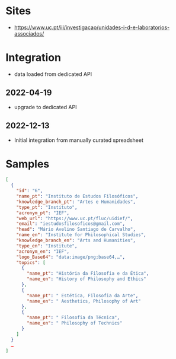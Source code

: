 # Sites

*  https://www.uc.pt/iii/investigacao/unidades-i-d-e-laboratorios-associados/

# Integration

* data loaded from dedicated API

## 2022-04-19

* upgrade to dedicated API

## 2022-12-13

* Initial integration from manually curated spreadsheet

# Samples

```json
[
  {
    "id": "6",
    "name_pt": "Instituto de Estudos Filosóficos",
    "knowledge_branch_pt": "Artes e Humanidades",
    "type_pt": "Instituto",
    "acronym_pt": "IEF",
    "web_url": "https://www.uc.pt/fluc/uidief/",
    "email": "iestudosfilosoficos@gmail.com",
    "head": "Mário Avelino Santiago de Carvalho",
    "name_en": "Institute for Philosophical Studies",
    "knowledge_branch_en": "Arts and Humanities",
    "type_en": "Institute",
    "acronym_en": "IEF",
    "logo_Base64": "data:image/png;base64,…",
    "topics": [
      {
        "name_pt": "História da Filosofia e da Ética",
        "name_en": "History of Philosophy and Ethics"
      },
      {
        "name_pt": " Estética, Filosofia da Arte",
        "name_en": " Aesthetics, Philosophy of Art"
      },
      {
        "name_pt": " Filosofia da Técnica",
        "name_en": " Philosophy of Technics"
      }
    ]
  }
  …
]
```